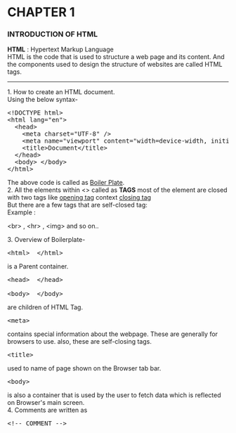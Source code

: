 # CHAPTER 1
### INTRODUCTION OF HTML
<b>HTML</b> : Hypertext Markup Language<br>
HTML is the code that is used to structure a web page and its content. And the components used to design the structure of websites are called HTML tags.
<hr>
1. How to create an HTML document. <br>
   Using the below syntax-
<pre>
&lt!DOCTYPE html&gt
&lthtml lang="en"&gt
  &lthead&gt
    &ltmeta charset="UTF-8" /&gt
    &ltmeta name="viewport" content="width=device-width, initial-scale=1.0" /&gt
    &lttitle>Document&lt/title&gt
  &lt/head&gt
  &ltbody&gt &lt/body&gt
&lt/html&gt
</pre>
The above code is called as <u>Boiler Plate</u>.
<br>
2. All the elements within <> called as <b>TAGS</b>
most of the element are closed with two tags like <u>opening tag</u> context <u>closing tag</u> <br>
But there are a few tags that are self-closed tag: <br>
Example : <p>&ltbr&gt , &lthr&gt , &ltimg&gt and so on..</p>
3. Overview of Boilerplate-
<pre>
&lthtml&gt  &lt/html&gt  
</pre>
is a Parent container.
<pre>
&lthead&gt  &lt/head&gt <br>
&ltbody&gt  &lt/body&gt
</pre>
are children of HTML Tag.
<pre>
&ltmeta&gt
</pre>
contains special information about the webpage.
These are generally for browsers to use.
also, these are self-closing tags.
<pre>
&lttitle&gt
</pre>
used to name of page shown on the Browser tab bar.
<pre>
&ltbody&gt
</pre>
is also a container that is used by the user to fetch data which is reflected on Browser's main screen. <br>
4. Comments are written as
<pre>
&lt!-- COMMENT --&gt
</pre>

